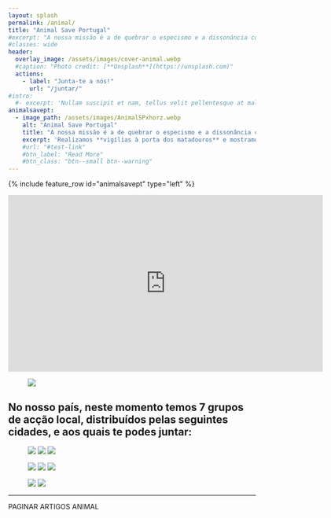 ```yaml
---
layout: splash
permalink: /animal/
title: "Animal Save Portugal"
#excerpt: "A nossa missão é a de quebrar o especismo e a dissonância cognitiva, lutando pelos direitos de todos os animais. Realizamos vigílias à porta dos matadouros e mostramos a exploração e injustiça a que os animais são sujeitos. Fazemos acções de rua e de sensibilização pela libertação animal."
#classes: wide
header:
  overlay_image: /assets/images/cover-animal.webp
  #caption: "Photo credit: [**Unsplash**](https://unsplash.com)"
  actions:
    - label: "Junta-te a nós!"
      url: "/juntar/"
#intro:
  #- excerpt: 'Nullam suscipit et nam, tellus velit pellentesque at malesuada, enim eaque. Quis nulla, netus tempor in diam gravida tincidunt, *proin faucibus* voluptate felis id sollicitudin. Centered with `type="center"`'
animalsavept:
  - image_path: /assets/images/AnimalSPxhorz.webp
    alt: "Animal Save Portugal"
    title: "A nossa missão é a de quebrar o especismo e a dissonância cognitiva, lutando pelos direitos de todos os animais."
    excerpt: 'Realizamos **vigílias à porta dos matadouros** e mostramos a exploração e injustiça a que os animais são sujeitos. Fazemos acções de rua e de sensibilização pela libertação animal. Encontra-nos no [Instagram](https://instagram.com/animalsave.portugal), [Facebook](https://facebook.com/animalsaveportugal) ou envia-nos um [email](mailto:animal@saveportugal.pt).'
    #url: "#test-link"
    #btn_label: "Read More"
    #btn_class: "btn--small btn--warning"
---
```


{% include feature_row id="animalsavept" type="left" %}

<iframe width="640" height="360" src="https://www.youtube-nocookie.com/embed/I29ytMuY-YQ?controls=0" frameborder="0" allowfullscreen></iframe>

<figure>
  <img src="{{ site.baseurl }}/assets/images/tolstoy.webp">
</figure>

## No nosso país, neste momento temos 7 grupos de acção local, distribuídos pelas seguintes cidades, e aos quais te podes juntar:


<figure class="third">
    <a href="/animal/aveiro"><img src="{{ site.baseurl }}/assets/images/AveiroASxhorz.webp"></a>
    <a href="/animal/coimbra"><img src="{{ site.baseurl }}/assets/images/CoimbraASxhorz.webp"></a>
    <a href="/animal/lisboa"><img src="{{ site.baseurl }}/assets/images/LisboaASxhorz.webp"></a>
</figure>

<figure class="third">
    <a href="/animal/pontedelima"><img src="{{ site.baseurl }}/assets/images/PonteDeLimaASxhorz.webp"></a>
    <a href="/animal/porto"><img src="{{ site.baseurl }}/assets/images/PortoASxhorz.webp"></a>
    <a href="/animal/setubal"><img src="{{ site.baseurl }}/assets/images/SetubalASxhorz.webp"></a>
</figure>

<figure class="third">
    <a href="/animal/viladoconde"><img src="{{ site.baseurl }}/assets/images/VilaDoCondeASxhorz.webp"></a>
    <a href="/animal/saveandcare"><img src="{{ site.baseurl }}/assets/images/ASave&CarePortugalxhorz.webp"></a>
</figure>

---
PAGINAR ARTIGOS ANIMAL
